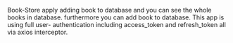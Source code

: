 Book-Store apply adding book to database and you can see the whole books in database. furthermore you can add book to database.
This app is using full user- authentication including access_token and refresh_token all via axios interceptor.
